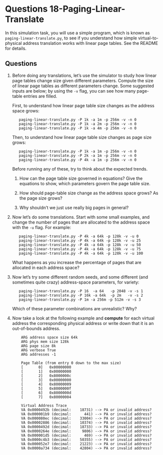 # Questions 18-Paging-Linear-Translate

In this simulation task, you will use a simple program, which is known as
`paging-linear-translate.py`, to see if you understand how simple
virtual-to-physical address translation works with linear page tables. See the
README for details.

## Questions

1. Before doing any translations, let’s use the simulator to study how linear
   page tables change size given different parameters. Compute the size of
   linear page tables as different parameters change. Some suggested inputs are
   below; by using the `-v` flag, you can see how many page-table entries are
   filled.

   First, to understand how linear page table size changes as the address space
   grows:

   ```text
      paging-linear-translate.py -P 1k -a 1m -p 256m -v -n 0
      paging-linear-translate.py -P 1k -a 2m -p 256m -v -n 0
      paging-linear-translate.py -P 1k -a 4m -p 256m -v -n 0
   ```

   Then, to understand how linear page table size changes as page size grows:

   ```text
      paging-linear-translate.py -P 1k -a 1m -p 256m -v -n 0
      paging-linear-translate.py -P 2k -a 1m -p 256m -v -n 0
      paging-linear-translate.py -P 4k -a 1m -p 256m -v -n 0
   ```

   Before running any of these, try to think about the expected trends.

    1. How can the page table size governed in equations? Give the equations to show, which parameters govern the page table size.

    2. How should page-table size change as the address space grows? As the page size grows?

    3. Why shouldn’t we just use really big pages in general?

2. Now let’s do some translations. Start with some small examples, and change
   the number of pages that are allocated to the address space with the `-u`
   flag. For example:

   ```text
      paging-linear-translate.py -P 4k -a 64k -p 128k -v -u 0
      paging-linear-translate.py -P 4k -a 64k -p 128k -v -u 25
      paging-linear-translate.py -P 4k -a 64k -p 128k -v -u 50
      paging-linear-translate.py -P 4k -a 64k -p 128k -v -u 75
      paging-linear-translate.py -P 4k -a 64k -p 128k -v -u 100
   ```

   What happens as you increase the percentage of pages that are allocated in
   each address space?

3. Now let’s try some different random seeds, and some different (and sometimes
   quite crazy) address-space parameters, for variety:

   ```text
      paging-linear-translate.py -P 16  -a 64   -p 2048 -v -s 1
      paging-linear-translate.py -P 16k -a 64k  -p 2m   -v -s 2
      paging-linear-translate.py -P 1m -a 256m -p 512m -v -s 3
   ```

   Which of these parameter combinations are unrealistic? Why?

4. Now take a look at the following example and **compute** for each virtual address the corresponding physical address or write down that it is an out-of-bounds address.

    ```text
        ARG address space size 64k
        ARG phys mem size 128k
        ARG page size 8k
        ARG verbose True
        ARG addresses -1

        Page Table (from entry 0 down to the max size)
        [       0]   0x00000000
        [       1]   0x00000000
        [       2]   0x8000000c
        [       3]   0x00000000
        [       4]   0x80000009
        [       5]   0x8000000f
        [       6]   0x8000000d
        [       7]   0x80000004

        Virtual Address Trace
        VA 0x0000492b (decimal:    18731) --> PA or invalid address?
        VA 0x000001b9 (decimal:      441) --> PA or invalid address?
        VA 0x000080ec (decimal:    33004) --> PA or invalid address?
        VA 0x00002886 (decimal:    10374) --> PA or invalid address?
        VA 0x0000492d (decimal:    18733) --> PA or invalid address?
        VA 0x0000264e (decimal:     9806) --> PA or invalid address?
        VA 0x000001d5 (decimal:      469) --> PA or invalid address?
        VA 0x0000c4b3 (decimal:    50355) --> PA or invalid address?
        VA 0x000052e7 (decimal:    21223) --> PA or invalid address?
        VA 0x0000a734 (decimal:    42804) --> PA or invalid address?
    ```
